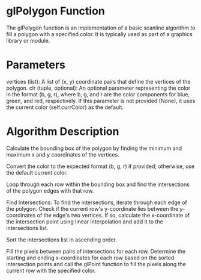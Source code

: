 # glPolygon Function
The glPolygon function is an implementation of a basic scanline algorithm to fill a polygon with a specified color. 
It is typically used as part of a graphics library or module.


# Parameters
vertices (list): A list of (x, y) coordinate pairs that define the vertices of the polygon.
clr (tuple, optional): An optional parameter representing the color in the format (b, g, r), where b, g, and r are the color components for blue, green, and red, respectively. If this parameter is not provided (None), it uses the current color (self.currColor) as the default.

# Algorithm Description
Calculate the bounding box of the polygon by finding the minimum and maximum x and y coordinates of the vertices.

Convert the color to the expected format (b, g, r) if provided; otherwise, use the default current color.

Loop through each row within the bounding box and find the intersections of the polygon edges with that row.

Find Intersections: To find the intersections, iterate through each edge of the polygon. Check if the current row's y-coordinate lies between the y-coordinates of the edge's two vertices. If so, calculate the x-coordinate of the intersection point using linear interpolation and add it to the intersections list.

Sort the intersections list in ascending order.

Fill the pixels between pairs of intersections for each row. Determine the starting and ending x-coordinates for each row based on the sorted intersection points and call the glPoint function to fill the pixels along the current row with the specified color.
